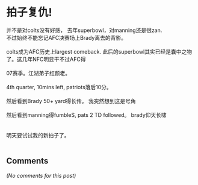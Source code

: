 # 拍子复仇!

<div id="msgcns!9884D0A402622CB2!3999" class="bvMsg"> 并不是对colts没有好感， 去年superbowl，对manning还是很zan.<br />不过始终不能忘记AFC决赛场上Brady离去的背影。<br /><br />colts成为AFC历史上largest comeback. 此后的superbowl其实已经是囊中之物了。这几年NFC明显干不过AFC得<br /><br />07赛季。江湖弟子红颜老。 <br /><br />4th quarter, 10mins left, patriots落后10分。 <br /><br />然后看到Brady 50+ yard得长传。 我突然想到这是号角<br /><br />然后看到manning得fumbleS, pats 2 TD followed。 brady仰天长啸<br /><br /><br />明天要试试我的新拍子了。<br /> <br /></div>

## Comments

*(No comments for this post)*
